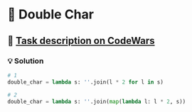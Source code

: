 # 📝 Double Char

## 🔗 [Task description on CodeWars](https://www.codewars.com/kata/56b1f01c247c01db92000076)

### 💡 Solution

```python
# 1
double_char = lambda s: ''.join(l * 2 for l in s)

# 2
double_char = lambda s: ''.join(map(lambda l: l * 2, s))
```
